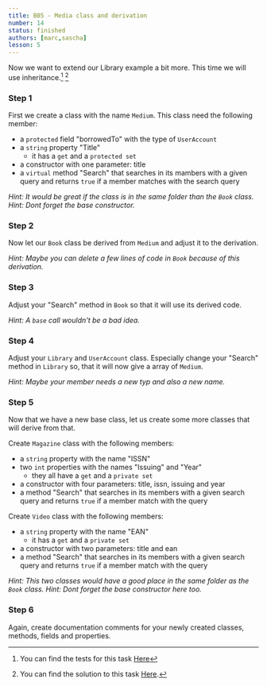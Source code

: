 ```yaml
---
title: B05 - Media class and derivation
number: 14
status: finished
authors: [marc,sascha]
lesson: 5
---
```


Now we want to extend our Library example a bit more. This time we will use inheritance.[^tests] [^solution]

[^tests]:
    You can find the tests for this task [Here](https://github.com/satkowski/csharp-lessons-exercise-solutions/tree/master/lesson_05/B04_media/Tests)

[^solution]:
    You can find the solution to this task [Here](https://github.com/satkowski/csharp-lessons-exercise-solutions/tree/master/lesson_05/B04_media/ExerciseSolution/).

### Step 1

First we create a class with the name `Medium`. This class need the following member:

- a `protected` field "borrowedTo" with the type of `UserAccount`
- a `string` property "Title"
  - it has a `get` and a `protected set`
- a constructor with one parameter: title
- a `virtual` method "Search" that searches in its mambers with a given query and returns `true` if a member matches with the search query

*Hint: It would be great if the class is in the same folder than the `Book` class.*
*Hint: Dont forget the base constructor.*

### Step 2

Now let our `Book` class be derived from `Medium` and adjust it to the derivation. 

*Hint: Maybe you can delete a few lines of code in `Book` because of this derivation.*

### Step 3

Adjust your "Search" method in `Book` so that it will use its derived code.

*Hint: A `base` call wouldn't be a bad idea.*

### Step 4

Adjust your `Library` and `UserAccount` class.
Especially change your "Search" method in `Library` so, that it will now give a array of `Medium`.

*Hint: Maybe your member needs a new typ and also a new name.*

### Step 5

Now that we have a new base class, let us create some more classes that will derive from that.

Create `Magazine` class with the following members:
- a `string` property with the name "ISSN"
- two `int` properties with the names "Issuing" and "Year"
  - they all have a `get` and a `private set`
- a constructor with four parameters: title, issn, issuing and year
- a method "Search" that searches in its members with a given search query and returns `true` if a member match with the query

Create `Video` class with the following members:
- a `string` property with the name "EAN"
  - it has a `get` and a `private set`
- a constructor with two parameters: title and ean
- a method "Search" that searches in its members with a given search query and returns `true` if a member match with the query

*Hint: This two classes would have a good place in the same folder as the `Book` class.*
*Hint: Dont forget the base constructor here too.*

### Step 6

Again, create documentation comments for your newly created classes, methods, fields and properties.
